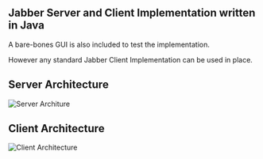 Jabber Server and Client Implementation written in Java 
-------------------------------------------------------

A bare-bones GUI is also included to test the implementation. 

However any standard Jabber Client Implementation can be used in place.

Server Architecture
-------------------

![Server Architure](http://i.imgur.com/zaud8.png)

Client Architecture
-------------------

![Client Architecture](http://i.imgur.com/PMQsu.png)
